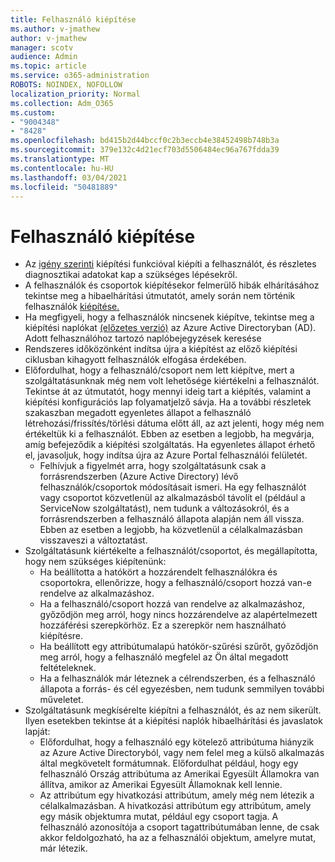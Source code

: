 ```yaml
---
title: Felhasználó kiépítése
ms.author: v-jmathew
author: v-jmathew
manager: scotv
audience: Admin
ms.topic: article
ms.service: o365-administration
ROBOTS: NOINDEX, NOFOLLOW
localization_priority: Normal
ms.collection: Adm_O365
ms.custom:
- "9004348"
- "8428"
ms.openlocfilehash: bd415b2d44bccf0c2b3eccb4e38452498b748b3a
ms.sourcegitcommit: 379e132c4d21ecf703d5506484ec96a767fdda39
ms.translationtype: MT
ms.contentlocale: hu-HU
ms.lasthandoff: 03/04/2021
ms.locfileid: "50481889"
---
```

# <a name="user-provisioning"></a>Felhasználó kiépítése

- Az [igény szerinti](https://docs.microsoft.com/azure/active-directory/app-provisioning/provision-on-demand) kiépítési funkcióval kiépíti a felhasználót, és részletes diagnosztikai adatokat kap a szükséges lépésekről.
- A felhasználók és csoportok kiépítésekor felmerülő hibák elhárításához tekintse meg a hibaelhárítási útmutatót, amely során nem történik felhasználók [kiépítése.](https://docs.microsoft.com/azure/active-directory/app-provisioning/application-provisioning-config-problem-no-users-provisioned)
- Ha megfigyeli, hogy a felhasználók nincsenek kiépítve, tekintse meg a kiépítési naplókat [(előzetes verzió)](https://docs.microsoft.com/azure/active-directory/reports-monitoring/concept-provisioning-logs) az Azure Active Directoryban (AD). Adott felhasználóhoz tartozó naplóbejegyzések keresése
- Rendszeres időközönként indítsa újra a kiépítést az előző kiépítési ciklusban kihagyott felhasználók elfogása érdekében.
- Előfordulhat, hogy a felhasználó/csoport nem lett kiépítve, mert a szolgáltatásunknak még nem volt lehetősége kiértékelni a felhasználót. Tekintse át az útmutatót, hogy mennyi ideig tart a kiépítés, valamint a kiépítési konfigurációs lap folyamatjelző sávja. Ha a további részletek szakaszban megadott egyenletes állapot a felhasználó létrehozási/frissítés/törlési dátuma előtt áll, az azt jelenti, hogy még nem értékeltük ki a felhasználót. Ebben az esetben a legjobb, ha megvárja, amíg befejeződik a kiépítési szolgáltatás. Ha egyenletes állapot érhető el, javasoljuk, hogy indítsa újra az Azure Portal felhasználói felületét.
  - Felhívjuk a figyelmét arra, hogy szolgáltatásunk csak a forrásrendszerben (Azure Active Directory) lévő felhasználók/csoportok módosításait ismeri. Ha egy felhasználót vagy csoportot közvetlenül az alkalmazásból távolít el (például a ServiceNow szolgáltatást), nem tudunk a változásokról, és a forrásrendszerben a felhasználó állapota alapján nem áll vissza. Ebben az esetben a legjobb, ha közvetlenül a célalkalmazásban visszaveszi a változtatást.
- Szolgáltatásunk kiértékelte a felhasználót/csoportot, és megállapította, hogy nem szükséges kiépítenünk:
  - Ha beállította a hatókört a hozzárendelt felhasználókra és csoportokra, ellenőrizze, hogy a felhasználó/csoport hozzá van-e rendelve az alkalmazáshoz.
  - Ha a felhasználó/csoport hozzá van rendelve az alkalmazáshoz, győződjön meg arról, hogy nincs hozzárendelve az alapértelmezett hozzáférési szerepkörhöz. Ez a szerepkör nem használható kiépítésre.
  - Ha beállított egy attribútumalapú hatókör-szűrési szűrőt, győződjön meg arról, hogy a felhasználó megfelel az Ön által megadott feltételeknek.
  - Ha a felhasználók már léteznek a célrendszerben, és a felhasználó állapota a forrás- és cél egyezésben, nem tudunk semmilyen további műveletet.
- Szolgáltatásunk megkísérelte kiépítni a felhasználót, és az nem sikerült. Ilyen esetekben tekintse át a kiépítési naplók hibaelhárítási és javaslatok lapját:
  - Előfordulhat, hogy a felhasználó egy kötelező attribútuma hiányzik az Azure Active Directoryból, vagy nem felel meg a külső alkalmazás által megkövetelt formátumnak. Előfordulhat például, hogy egy felhasználó Ország attribútuma az Amerikai Egyesült Államokra van állítva, amikor az Amerikai Egyesült Államoknak kell lennie.
  - Az attribútum egy hivatkozási attribútum, amely még nem létezik a célalkalmazásban. A hivatkozási attribútum egy attribútum, amely egy másik objektumra mutat, például egy csoport tagja. A felhasználó azonosítója a csoport tagattribútumában lenne, de csak akkor feldolgozható, ha az a felhasználói objektum, amelyre mutat, már létezik.

